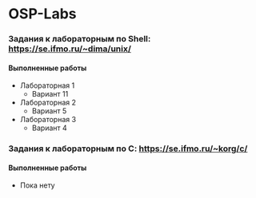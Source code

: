 # OSP-Labs
### Задания к лабораторным по Shell: https://se.ifmo.ru/~dima/unix/ 
#### Выполненные работы
+ Лабораторная 1 
  + Вариант 11
+ Лабораторная 2 
  + Вариант 5
+ Лабораторная 3 
  + Вариант 4
  
### Задания к лабораторным по C: https://se.ifmo.ru/~korg/c/
#### Выполненные работы
+ Пока нету
